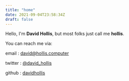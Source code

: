 ```yaml
---
title: "home"
date: 2021-09-04T23:58:34Z
draft: false
---
```


Hello, I'm **David Hollis**, but most folks just call me **hollis**.

You can reach me via:

email
: [david@hollis.computer](mailto:david@hollis.computer)

twitter
: [@david_hollis](https://twitter.com/david_hollis)

github
: [davidhollis](https://github.com/davidhollis)
